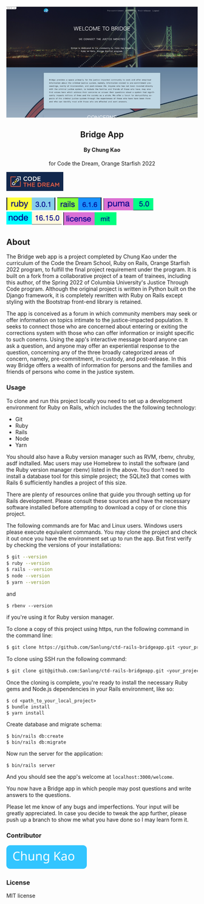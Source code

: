 <p align="center"><img src="./readme_img/site-screenshot.png" alt="site screenshot" /></p>
<h2 align="center">Bridge App</h2>
<h4 align="center">By Chung Kao</h4>
<p align="center">for Code the Dream, Orange Starfish 2022</p>
<p align="left"><img width="150" src="./readme_img/ctd-logo.jpeg" /></p>

![ruby version](./readme_img/ruby-version.svg) ![rails version](./readme_img/rails-version.svg) ![puma version](./readme_img/puma-version.svg) ![node version](./readme_img/node-version.svg) ![license badge](./readme_img/license_badge.svg)

## About

The Bridge web app is a project completed by Chung Kao under the curriculum of the Code the Dream School, Ruby on Rails, Orange Starfish 2022 program, to fulfill the final project requirement under the program. It is built on a fork from a collaborative project of a team of trainees, including this author, of the Spring 2022 of Columbia University's Justice Through Code program. Although the original project is written in Python built on the Django framework, it is completely rewritten with Ruby on Rails except styling with the Bootstrap front-end library is retained.

The app is conceived as a forum in which community members may seek or offer information on topics intimate to the justice-impacted population. It seeks to connect those who are concerned about entering or exiting the corrections system with those who can offer information or insight specific to such conerns. Using the app's interactive message board anyone can ask a question, and anyone may offer an experiential response to the question, concerning any of the three broadly categorized areas of concern, namely, pre-commitment, in-custody, and post-release. In this way Bridge offers a wealth of information for persons and the families and friends of persons who come in the justice system.

### Usage

To clone and run this project locally you need to set up a development environment for Ruby on Rails, which includes the the following technology:

- Git
- Ruby
- Rails
- Node
- Yarn

You should also have a Ruby version manager such as RVM, rbenv, chruby, asdf indtalled. Mac users may use Homebrew to install the software (and the Ruby version manager rbenv) listed in the above. You don't need to install a database tool for this simple project; the SQLite3 that comes with Rails 6 sufficiently handles a project of this size.

There are plenty of resources online that guide you through setting up for Rails development. Please consult these sources and have the necessary software installed before attempting to download a copy of or clone this project.

The following commands are for Mac and Linux users. Windows users please execute equivalent commands. You may clone the project and check it out once you have the environment set up to run the app. But first verify by checking the versions of your installations:

```bash
$ git --version
$ ruby --version
$ rails --version
$ node --version
$ yarn --version
```

and

```
$ rbenv --version
```

if you're using it for Ruby version manager.

To clone a copy of this project using https, run the following command in the command line:

```bash
$ git clone https://github.com/Sanlung/ctd-rails-bridgeapp.git <your_project_directory_name>
```

To clone using SSH run the following command:

```bash
$ git clone git@github.com:Sanlung/ctd-rails-bridgeapp.git <your_project_directory_name>
```

Once the cloning is complete, you're ready to install the necessary Ruby gems and Node.js dependencies in your Rails environment, like so:

```
$ cd <path_to_your_local_project>
$ bundle install
$ yarn install
```

Create database and migrate schema:

```
$ bin/rails db:create
$ bin/rails db:migrate
```

Now run the server for the application:

```
$ bin/rails server
```

And you should see the app's welcome at `localhost:3000/welcome`.

You now have a Bridge app in which people may post questions and write answers to the questions.

Please let me know of any bugs and imperfections. Your input will be greatly appreciated. In case you decide to tweak the app further, please push up a branch to show me what you have done so I may learn form it.

### Contributor

[![Chung Kao](./readme_img/chung_button.svg)](https://github.com/Sanlung)

### License

MIT license
